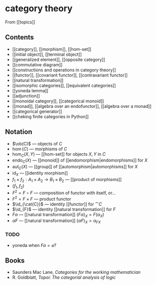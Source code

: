 # category theory
From [[topics]]

## Contents
- [[category]], [[morphism]], [[hom-set]]
- [[initial object]], [[terminal object]]
- [[generalized element]], [[opposite category]]
- [[commutative diagram]]
- [[constructions and operations in category theory]]
- [[functor]], [[covariant functor]], [[contravariant functor]]
- [[natural transformation]]
- [[isomorphic categories]], [[equivalent categories]]
- [[yoneda lemma]]
- [[adjunction]]
- [[monoidal category]], [[categorical monoid]]
- [[monad]], [[algebra over an endofunctor]], [[algebra over a monad]]
- [[categorical generator]]
- [[cheking finite categories in Python]]

## Notation
- $\ob(C)$ — objects of $C$
- $\hom(C)$ — morphisms of $C$
- $\hom_{C}(X, Y)$ — [[hom-set]] for objects $X, Y$ in $C$
- $\mathrm{endo}_{C}(X)$ — [[monoid]] of [[endomorphism|endomorphisms]] for $X$
- $\mathrm{aut}_{C}(X)$ — [[group]] of [[automorphism|automorphisms]] for $X$
- $\mathrm{id}_{X}$ — [[identity morphism]]
- $f_{1} \times f_{2}: A_{1} \times A_{2} \to B_{1} \times B_{2}$ — [[product of morphisms]]
- $(f_{1}, f_{2})$
- $F^{2} = F \circ F$ — composition of functor with itself, or…
- $F^{2} = F \times F$ — product functor
- $\id_{\cat{C}}$ — identity [[functor]] for $\cat{C}$
- $\id_{F}$ — identity [[natural transformation]] for $F$
- $F\alpha$ — [[natural transformation]] $(F\alpha)_{X} = F(\alpha_{X})$
- $\alpha F$ — [[natural transformation]] $(\alpha F)_{X} = \alpha_{FX}$

### TODO
- yoneda when $F a = \varnothing$?

## Books
- Saunders Mac Lane,  _Categories for the working mathematician_
- R. Goldblatt, _Topoi: The categorial analysis of logic_